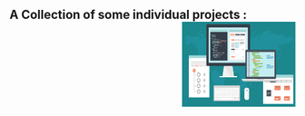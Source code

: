 ## A Collection of some individual projects :<img src="https://github.com/ASHISH-KUMAR-PANDEY/Projects/blob/master/images/projects.jpg" width="200" height="150" align="right">

